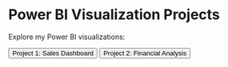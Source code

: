 # Power BI Visualization Projects

Explore my Power BI visualizations:

<button onclick="window.location.href='powerbi_project1.html'">Project 1: Sales Dashboard</button>
<button onclick="window.location.href='powerbi_project2.html'">Project 2: Financial Analysis</button>
